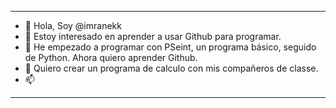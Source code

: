 -------------------------------------------------------------------------------------------------------------------------------------------------------------------------
- 👋 Hola, Soy @imranekk
- 👀 Estoy interesado en aprender a usar Github para programar.
- 🌱 He empezado a programar con PSeint, un programa básico, seguido de Python. Ahora quiero aprender Github.
- 💞️ Quiero crear un programa de calculo con mis compañeros de classe.
- 📫 
-------------------------------------------------------------------------------------------------------------------------------------------------------------------------
